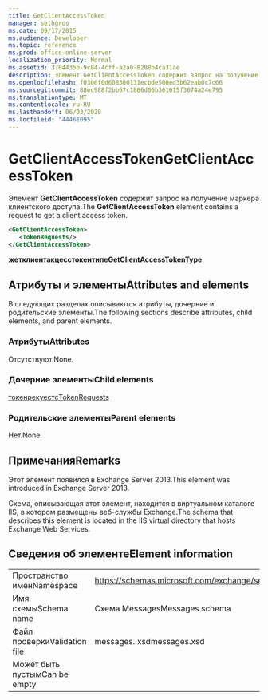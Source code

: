 ```yaml
---
title: GetClientAccessToken
manager: sethgros
ms.date: 09/17/2015
ms.audience: Developer
ms.topic: reference
ms.prod: office-online-server
localization_priority: Normal
ms.assetid: 3704435b-9c84-4cff-a2a0-8288b4ca31ae
description: Элемент GetClientAccessToken содержит запрос на получение маркера клиентского доступа.
ms.openlocfilehash: f0306f0d608300131ecbde500ed3b62eab0c7c66
ms.sourcegitcommit: 88ec988f2bb67c1866d06b361615f3674a24e795
ms.translationtype: MT
ms.contentlocale: ru-RU
ms.lasthandoff: 06/03/2020
ms.locfileid: "44461095"
---
```

# <a name="getclientaccesstoken"></a><span data-ttu-id="23fd1-103">GetClientAccessToken</span><span class="sxs-lookup"><span data-stu-id="23fd1-103">GetClientAccessToken</span></span>

<span data-ttu-id="23fd1-104">Элемент **GetClientAccessToken** содержит запрос на получение маркера клиентского доступа.</span><span class="sxs-lookup"><span data-stu-id="23fd1-104">The **GetClientAccessToken** element contains a request to get a client access token.</span></span> 
  
```XML
<GetClientAccessToken>
   <TokenRequests/>
</GetClientAccessToken>
```

 <span data-ttu-id="23fd1-105">**жетклиентакцесстокентипе**</span><span class="sxs-lookup"><span data-stu-id="23fd1-105">**GetClientAccessTokenType**</span></span>
## <a name="attributes-and-elements"></a><span data-ttu-id="23fd1-106">Атрибуты и элементы</span><span class="sxs-lookup"><span data-stu-id="23fd1-106">Attributes and elements</span></span>

<span data-ttu-id="23fd1-107">В следующих разделах описываются атрибуты, дочерние и родительские элементы.</span><span class="sxs-lookup"><span data-stu-id="23fd1-107">The following sections describe attributes, child elements, and parent elements.</span></span>
  
### <a name="attributes"></a><span data-ttu-id="23fd1-108">Атрибуты</span><span class="sxs-lookup"><span data-stu-id="23fd1-108">Attributes</span></span>

<span data-ttu-id="23fd1-109">Отсутствуют.</span><span class="sxs-lookup"><span data-stu-id="23fd1-109">None.</span></span>
  
### <a name="child-elements"></a><span data-ttu-id="23fd1-110">Дочерние элементы</span><span class="sxs-lookup"><span data-stu-id="23fd1-110">Child elements</span></span>

[<span data-ttu-id="23fd1-111">токенрекуестс</span><span class="sxs-lookup"><span data-stu-id="23fd1-111">TokenRequests</span></span>](tokenrequests.md)
  
### <a name="parent-elements"></a><span data-ttu-id="23fd1-112">Родительские элементы</span><span class="sxs-lookup"><span data-stu-id="23fd1-112">Parent elements</span></span>

<span data-ttu-id="23fd1-113">Нет.</span><span class="sxs-lookup"><span data-stu-id="23fd1-113">None.</span></span>
  
## <a name="remarks"></a><span data-ttu-id="23fd1-114">Примечания</span><span class="sxs-lookup"><span data-stu-id="23fd1-114">Remarks</span></span>

<span data-ttu-id="23fd1-115">Этот элемент появился в Exchange Server 2013.</span><span class="sxs-lookup"><span data-stu-id="23fd1-115">This element was introduced in Exchange Server 2013.</span></span>
  
<span data-ttu-id="23fd1-116">Схема, описывающая этот элемент, находится в виртуальном каталоге IIS, в котором размещены веб-службы Exchange.</span><span class="sxs-lookup"><span data-stu-id="23fd1-116">The schema that describes this element is located in the IIS virtual directory that hosts Exchange Web Services.</span></span>
  
## <a name="element-information"></a><span data-ttu-id="23fd1-117">Сведения об элементе</span><span class="sxs-lookup"><span data-stu-id="23fd1-117">Element information</span></span>

|||
|:-----|:-----|
|<span data-ttu-id="23fd1-118">Пространство имен</span><span class="sxs-lookup"><span data-stu-id="23fd1-118">Namespace</span></span>  <br/> |https://schemas.microsoft.com/exchange/services/2006/messages  <br/> |
|<span data-ttu-id="23fd1-119">Имя схемы</span><span class="sxs-lookup"><span data-stu-id="23fd1-119">Schema name</span></span>  <br/> |<span data-ttu-id="23fd1-120">Схема Messages</span><span class="sxs-lookup"><span data-stu-id="23fd1-120">Messages schema</span></span>  <br/> |
|<span data-ttu-id="23fd1-121">Файл проверки</span><span class="sxs-lookup"><span data-stu-id="23fd1-121">Validation file</span></span>  <br/> |<span data-ttu-id="23fd1-122">messages. xsd</span><span class="sxs-lookup"><span data-stu-id="23fd1-122">messages.xsd</span></span>  <br/> |
|<span data-ttu-id="23fd1-123">Может быть пустым</span><span class="sxs-lookup"><span data-stu-id="23fd1-123">Can be empty</span></span>  <br/> ||
   

